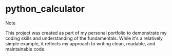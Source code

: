 
# python_calculator

> [!note]
> This project was created as part of my personal portfolio to demonstrate my coding skills and understanding of the fundamentals. While it's a relatively simple example, it reflects my approach to writing clean, readable, and maintainable code.
